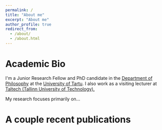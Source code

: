 ```yaml
---
permalink: /
title: "About me"
excerpt: "About me"
author_profile: true
redirect_from: 
  - /about/
  - /about.html
---
```

Academic Bio
======
I'm a Junior Research Fellow and PhD candidate in the <a href="https://filsem.ut.ee/en">Department of Philosophy</a> at the <a href="https://filsem.ut.ee/en">University of Tartu</a>. I also work as a visiting lecturer at <a href="https://taltech.ee/en">Taltech (Tallinn University of Technology).</a> 

My research focuses primarily on...

A couple recent publications
======

